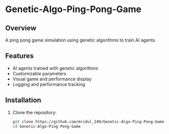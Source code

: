 # Genetic-Algo-Ping-Pong-Game

## Overview

A ping pong game simulation using genetic algorithms to train AI agents.

## Features

- AI agents trained with genetic algorithms
- Customizable parameters
- Visual game and performance display
- Logging and performance tracking

## Installation

1. Clone the repository:
   ```bash
   git clone https://github.com/mridul_249/Genetic-Algo-Ping-Pong-Game.git
   cd Genetic-Algo-Ping-Pong-Game
